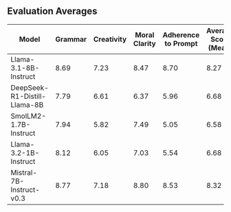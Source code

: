 ## Evaluation Averages
| Model | Grammar | Creativity | Moral Clarity | Adherence to Prompt | Average Score (Mean) | Count | Avg Input Tokens | Avg Output Tokens | Avg Inference Time (s) |
|-------|---------|------------|---------------|---------------------|-----------------|-------|-----------------|------------------|------------------------|
| Llama-3.1-8B-Instruct | 8.69 | 7.23 | 8.47 | 8.70 | 8.27 | 100 | 141.5 | 346.1 | 44.64 |
| DeepSeek-R1-Distill-Llama-8B | 7.79 | 6.61 | 6.37 | 5.96 | 6.68 | 100 | 141.5 | 955.1 | 94.04 |
| SmolLM2-1.7B-Instruct | 7.94 | 5.82 | 7.49 | 5.05 | 6.58 | 100 | 137.3 | 415.8 | 26.28 |
| Llama-3.2-1B-Instruct | 8.12 | 6.05 | 7.03 | 5.54 | 6.68 | 100 | 141.5 | 378.4 | 22.50 |
| Mistral-7B-Instruct-v0.3 | 8.77 | 7.18 | 8.80 | 8.53 | 8.32 | 100 | 159.1 | 469.6 | 51.33 |
